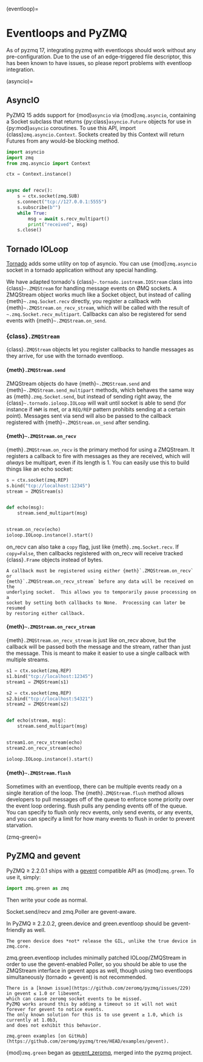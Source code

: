(eventloop)=

# Eventloops and PyZMQ

As of pyzmq 17, integrating pyzmq with eventloops should work without any pre-configuration.
Due to the use of an edge-triggered file descriptor,
this has been known to have issues, so please report problems with eventloop integration.

(asyncio)=

## AsyncIO

PyZMQ 15 adds support for {mod}`asyncio` via {mod}`zmq.asyncio`, containing a Socket subclass
that returns {py:class}`asyncio.Future` objects for use in {py:mod}`asyncio` coroutines.
To use this API, import {class}`zmq.asyncio.Context`.
Sockets created by this Context will return Futures from any would-be blocking method.

```python
import asyncio
import zmq
from zmq.asyncio import Context

ctx = Context.instance()


async def recv():
    s = ctx.socket(zmq.SUB)
    s.connect("tcp://127.0.0.1:5555")
    s.subscribe(b"")
    while True:
        msg = await s.recv_multipart()
        print("received", msg)
    s.close()
```

## Tornado IOLoop

[Tornado] adds some utility on top of asyncio.
You can use {mod}`zmq.asyncio` socket in a tornado application without any special handling.

We have adapted tornado's {class}`~.tornado.iostream.IOStream` class into {class}`~.ZMQStream` for
handling message events on ØMQ sockets. A ZMQStream object works much like a Socket object,
but instead of calling {meth}`~.zmq.Socket.recv` directly, you register a callback with
{meth}`~.ZMQStream.on_recv_stream`, which will be called with the result of `~.zmq.Socket.recv_multipart`.
Callbacks can also be registered for send events with {meth}`~.ZMQStream.on_send`.

### {class}`.ZMQStream`

{class}`.ZMQStream` objects let you register callbacks to handle messages as they arrive,
for use with the tornado eventloop.

#### {meth}`.ZMQStream.send`

ZMQStream objects do have {meth}`~.ZMQStream.send` and {meth}`~.ZMQStream.send_multipart`
methods, which behaves the same way as {meth}`.zmq.Socket.send`, but instead of sending right
away, the {class}`~.tornado.ioloop.IOLoop` will wait until socket is able to send (for instance if `HWM`
is met, or a `REQ/REP` pattern prohibits sending at a certain point). Messages sent via
send will also be passed to the callback registered with {meth}`~.ZMQStream.on_send` after
sending.

#### {meth}`~.ZMQStream.on_recv`

{meth}`.ZMQStream.on_recv` is the primary method for using a ZMQStream. It registers a
callback to fire with messages as they are received, which will *always* be multipart,
even if its length is 1. You can easily use this to build things like an echo socket:

```python
s = ctx.socket(zmq.REP)
s.bind("tcp://localhost:12345")
stream = ZMQStream(s)


def echo(msg):
    stream.send_multipart(msg)


stream.on_recv(echo)
ioloop.IOLoop.instance().start()
```

on_recv can also take a `copy` flag, just like {meth}`.zmq.Socket.recv`. If `copy=False`, then
callbacks registered with on_recv will receive tracked {class}`.Frame` objects instead of
bytes.

```{note}
A callback must be registered using either {meth}`.ZMQStream.on_recv` or
{meth}`.ZMQStream.on_recv_stream` before any data will be received on the
underlying socket.  This allows you to temporarily pause processing on a
socket by setting both callbacks to None.  Processing can later be resumed
by restoring either callback.
```

#### {meth}`~.ZMQStream.on_recv_stream`

{meth}`.ZMQStream.on_recv_stream` is just like on_recv above, but the callback will be
passed both the message and the stream, rather than just the message. This is meant to make
it easier to use a single callback with multiple streams.

```python
s1 = ctx.socket(zmq.REP)
s1.bind("tcp://localhost:12345")
stream1 = ZMQStream(s1)

s2 = ctx.socket(zmq.REP)
s2.bind("tcp://localhost:54321")
stream2 = ZMQStream(s2)


def echo(stream, msg):
    stream.send_multipart(msg)


stream1.on_recv_stream(echo)
stream2.on_recv_stream(echo)

ioloop.IOLoop.instance().start()
```

#### {meth}`~.ZMQStream.flush`

Sometimes with an eventloop, there can be multiple events ready on a single iteration of
the loop. The {meth}`.ZMQStream.flush` method allows developers to pull messages off of
the queue to enforce some priority over the event loop ordering. flush pulls any pending
events off of the queue. You can specify to flush only recv events, only send events, or
any events, and you can specify a limit for how many events to flush in order to prevent
starvation.

(zmq-green)=

## PyZMQ and gevent

PyZMQ ≥ 2.2.0.1 ships with a [gevent](https://www.gevent.org/) compatible API as {mod}`zmq.green`.
To use it, simply:

```python
import zmq.green as zmq
```

Then write your code as normal.

Socket.send/recv and zmq.Poller are gevent-aware.

In PyZMQ ≥ 2.2.0.2, green.device and green.eventloop should be gevent-friendly as well.

```{note}
The green device does *not* release the GIL, unlike the true device in zmq.core.
```

zmq.green.eventloop includes minimally patched IOLoop/ZMQStream in order to use the gevent-enabled Poller,
so you should be able to use the ZMQStream interface in gevent apps as well,
though using two eventloops simultaneously (tornado + gevent) is not recommended.

```{warning}
There is a [known issue](https://github.com/zeromq/pyzmq/issues/229) in gevent ≤ 1.0 or libevent,
which can cause zeromq socket events to be missed.
PyZMQ works around this by adding a timeout so it will not wait forever for gevent to notice events.
The only known solution for this is to use gevent ≥ 1.0, which is currently at 1.0b3,
and does not exhibit this behavior.
```

```{seealso}
zmq.green examples [on GitHub](https://github.com/zeromq/pyzmq/tree/HEAD/examples/gevent).
```

{mod}`zmq.green` began as [gevent_zeromq](https://github.com/tmc/gevent-zeromq),
merged into the pyzmq project.

[tornado]: https://www.tornadoweb.org
